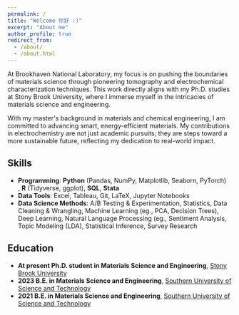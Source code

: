 ```yaml
---
permalink: /
title: "Welcome 你好 :)"
excerpt: "About me"
author_profile: true
redirect_from: 
  - /about/
  - /about.html
---
```


At Brookhaven National Laboratory, my focus is on pushing the boundaries of materials science through pioneering tomography and electrochemical characterization techniques. This work directly aligns with my Ph.D. studies at Stony Brook University, where I immerse myself in the intricacies of materials science and engineering.

With my master's background in materials and chemical engineering, I am committed to advancing smart, energy-efficient materials. My contributions in electrochemistry are not just academic pursuits; they are steps toward a more sustainable future, reflecting my dedication to real-world impact.

## Skills
- **Programming**: **Python** (Pandas, NumPy, Matplotlib, Seaborn, PyTorch) , **R** (Tidyverse, ggplot), **SQL**, **Stata**
- **Data Tools**: Excel, Tableau, Git, LaTeX, Jupyter Notebooks
- **Data Science Methods**: A/B Testing & Experimentation, Statistics, Data Cleaning & Wrangling, Machine Learning (eg., PCA, Decision Trees), Deep Learning, Natural Language Processing (eg., Sentiment Analysis, Topic Modeling (LDA), Statistical Inference, Survey Research


## Education
- **At present Ph.D. student in Materials Science and Engineering**, [Stony Brook University](https://www.stonybrook.edu/)
- **2023 B.E. in Materials Science and Engineering**, [Southern University of Science and Technology](https://www.sustech.edu.cn/en/)
- **2021 B.E. in Materials Science and Engineering**, [Southern University of Science and Technology](https://www.sustech.edu.cn/en/)
